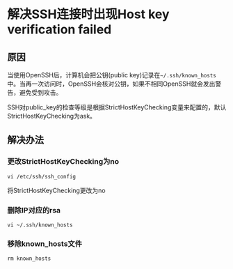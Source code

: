 ﻿---
layout: post
---

# 解决SSH连接时出现Host key verification failed

## 原因

当使用OpenSSH后，计算机会把公钥(public key)记录在`~/.ssh/known_hosts`中。当再一次访问时，OpenSSH会核对公钥，如果不相同OpenSSH就会发出警告，避免受到攻击。

SSH对public_key的检查等级是根据StrictHostKeyChecking变量来配置的，默认StrictHostKeyChecking为ask。

## 解决办法

### 更改StrictHostKeyChecking为no

`vi /etc/ssh/ssh_config`

将StrictHostKeyChecking更改为no

### 删除IP对应的rsa

`vi ~/.ssh/known_hosts`

### 移除known_hosts文件

`rm known_hosts`
